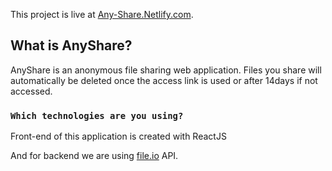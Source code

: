 This project is live at [Any-Share.Netlify.com](https://any-share.netlify.com/).

## What is AnyShare?

AnyShare is an anonymous file sharing web application.
Files you share will automatically be deleted once the access link is used or after 14days if not accessed.

### `Which technologies are you using?`

Front-end of this application is created with ReactJS

And for backend we are using [file.io](https://file.io) API.
